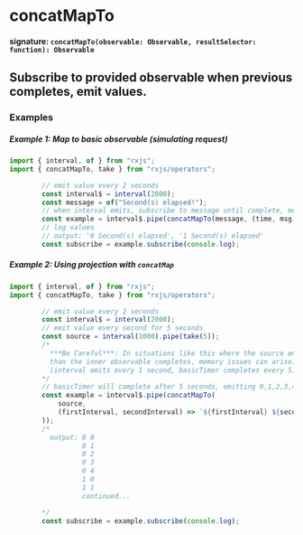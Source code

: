 # concatMapTo

#### signature: `concatMapTo(observable: Observable, resultSelector: function): Observable`

## Subscribe to provided observable when previous completes, emit values.

### Examples

##### Example 1: Map to basic observable (simulating request)

```ts
import { interval, of } from "rxjs";
import { concatMapTo, take } from "rxjs/operators";

        // emit value every 2 seconds
        const interval$ = interval(2000);
        const message = of("Second(s) elapsed!");
        // when interval emits, subscribe to message until complete, merge for result
        const example = interval$.pipe(concatMapTo(message, (time, msg) => `${time} ${msg}`));
        // log values
        // output: '0 Second(s) elapsed', '1 Second(s) elapsed'
        const subscribe = example.subscribe(console.log);
```

##### Example 2: Using projection with `concatMap`

```ts
import { interval, of } from "rxjs";
import { concatMapTo, take } from "rxjs/operators";

        // emit value every 2 seconds
        const interval$ = interval(2000);
        // emit value every second for 5 seconds
        const source = interval(1000).pipe(take(5));
        /*
          ***Be Careful***: In situations like this where the source emits at a faster pace
          than the inner observable completes, memory issues can arise.
          (interval emits every 1 second, basicTimer completes every 5)
        */
        // basicTimer will complete after 5 seconds, emitting 0,1,2,3,4
        const example = interval$.pipe(concatMapTo(
            source,
            (firstInterval, secondInterval) => `${firstInterval} ${secondInterval}`,
        ));
        /*
          output: 0 0
                  0 1
                  0 2
                  0 3
                  0 4
                  1 0
                  1 1
                  continued...

        */
        const subscribe = example.subscribe(console.log);
```